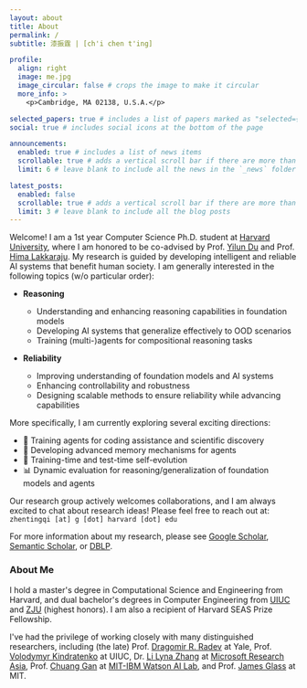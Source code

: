 ```yaml
---
layout: about
title: About
permalink: /
subtitle: 漆振霆 | [ch'i chen t'ing]

profile:
  align: right
  image: me.jpg
  image_circular: false # crops the image to make it circular
  more_info: >
    <p>Cambridge, MA 02138, U.S.A.</p>

selected_papers: true # includes a list of papers marked as "selected={true}"
social: true # includes social icons at the bottom of the page

announcements:
  enabled: true # includes a list of news items
  scrollable: true # adds a vertical scroll bar if there are more than 3 news items
  limit: 6 # leave blank to include all the news in the `_news` folder

latest_posts:
  enabled: false
  scrollable: true # adds a vertical scroll bar if there are more than 3 new posts items
  limit: 3 # leave blank to include all the blog posts
---
```


Welcome! I am a 1st year Computer Science Ph.D. student at [Harvard University](https://www.harvard.edu/), where I am honored to be co-advised by Prof. [Yilun Du](https://yilundu.github.io/) and Prof. [Hima Lakkaraju](https://himalakkaraju.github.io/). My research is guided by developing intelligent and reliable AI systems that benefit human society. I am generally interested in the following topics (w/o particular order):

- **Reasoning**
  - Understanding and enhancing reasoning capabilities in foundation models
  - Developing AI systems that generalize effectively to OOD scenarios
  - Training (multi-)agents for compositional reasoning tasks

- **Reliability**
  - Improving understanding of foundation models and AI systems
  - Enhancing controllability and robustness
  - Designing scalable methods to ensure reliability while advancing capabilities

More specifically, I am currently exploring several exciting directions:

- 🤖 Training agents for coding assistance and scientific discovery
- 🧠 Developing advanced memory mechanisms for agents
- 🔄 Training-time and test-time self-evolution
- 📊 Dynamic evaluation for reasoning/generalization of foundation models and agents

Our research group actively welcomes collaborations, and I am always excited to chat about research ideas! Please feel free to reach out at: `zhentingqi [at] g [dot] harvard [dot] edu`

For more information about my research, please see [Google Scholar](https://scholar.google.com/citations?hl=en&user=WZ00HCUAAAAJ), [Semantic Scholar](https://www.semanticscholar.org/author/Zhenting-Qi/2186056193), or [DBLP](https://dblp.org/pid/329/2118.html).

### About Me

I hold a master's degree in Computational Science and Engineering from Harvard, and dual bachelor's degrees in Computer Engineering from [UIUC](https://illinois.edu/) and [ZJU](https://www.zju.edu.cn/english/) (highest honors). I am also a recipient of Harvard SEAS Prize Fellowship.

I've had the privilege of working closely with many distinguished researchers, including (the late) Prof. [Dragomir R. Radev](http://www.cs.yale.edu/homes/radev/) at Yale, Prof. [Volodymyr Kindratenko](https://ece.illinois.edu/about/directory/faculty/kindrtnk) at UIUC, Dr. [Li Lyna Zhang](https://www.microsoft.com/en-us/research/people/lzhani/) at [Microsoft Research Asia](https://www.microsoft.com/en-us/research/lab/microsoft-research-asia/), Prof. [Chuang Gan](https://scholar.google.com/citations?user=PTeSCbIAAAAJ&hl=en) at [MIT-IBM Watson AI Lab](https://mitibmwatsonailab.mit.edu/), and Prof. [James Glass](https://sls.csail.mit.edu/people/glass.shtml) at MIT.
